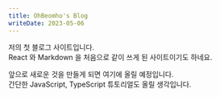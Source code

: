 ```yaml
---
title: OhBeomho's Blog
writeDate: 2023-05-06
---
```


저의 첫 블로그 사이트입니다.  
React 와 Markdown 을 처음으로 같이 쓰게 된 사이트이기도 하네요.

앞으로 새로운 것을 만들게 되면 여기에 올릴 예정입니다.  
간단한 JavaScript, TypeScript 튜토리얼도 올릴 생각입니다.
